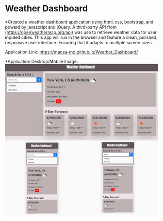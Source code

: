 # Weather Dashboard

*Created a weather dashboard application using html, css, bootstrap, and powerd by javascript and jQuery. A third-party API from (https://openweathermap.org/api) was use to retrieve weather data for user inputed cities. This app will run in the browser and feature a clean, polished, responsive user interface. Ensuring that it adapts to multiple screen sizes.

Application Link: https://mansa-md.github.io/Weather_Dashboard/

*Application Desktop/Mobile Image: ![](assets/collage.jpg)

